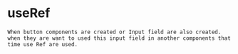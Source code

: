 # useRef
    When button components are created or Input field are also created. when they are want to used this input field in another components that time use Ref are used.  